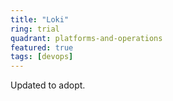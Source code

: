 ```yaml
---
title: "Loki"
ring: trial
quadrant: platforms-and-operations
featured: true
tags: [devops]
---
```


Updated to adopt.
